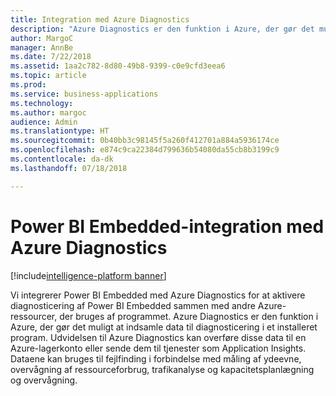 ```yaml
---
title: Integration med Azure Diagnostics
description: "Azure Diagnostics er den funktion i Azure, der gør det muligt at indsamle data til diagnosticering i et installeret program."
author: MargoC
manager: AnnBe
ms.date: 7/22/2018
ms.assetid: 1aa2c782-8d80-49b8-9399-c0e9cfd3eea6
ms.topic: article
ms.prod: 
ms.service: business-applications
ms.technology: 
ms.author: margoc
audience: Admin
ms.translationtype: HT
ms.sourcegitcommit: 0b40bb3c98145f5a260f412701a884a5936174ce
ms.openlocfilehash: e874c9ca22384d799636b54080da55cb8b3199c9
ms.contentlocale: da-dk
ms.lasthandoff: 07/18/2018

---
```

#  <a name="power-bi-embedded-integration-with-azure-diagnostics"></a>Power BI Embedded-integration med Azure Diagnostics 

[!include[intelligence-platform banner](../../includes/intelligence-platform.md)]






Vi integrerer Power BI Embedded med Azure Diagnostics for at aktivere diagnosticering af Power BI Embedded sammen med andre Azure-ressourcer, der bruges af programmet. Azure Diagnostics er den funktion i Azure, der gør det muligt at indsamle data til diagnosticering i et installeret program. Udvidelsen til Azure Diagnostics kan overføre disse data til en Azure-lagerkonto eller sende dem til tjenester som Application Insights. Dataene kan bruges til fejlfinding i forbindelse med måling af ydeevne, overvågning af ressourceforbrug, trafikanalyse og kapacitetsplanlægning og overvågning. 

